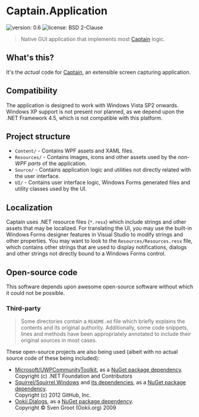 ﻿# Captain.Application
![version: 0.6](https://img.shields.io/badge/version-0.6-blue.svg)
![license: BSD 2-Clause](https://img.shields.io/badge/license-BSD_2--Clause-brightgreen.svg)
> Native GUI application that implements most [Captain](https://github.com/CaptainApp) logic.

## What's this?
It's the _actual_ code for [Captain](https://github.com/CaptainApp), an extensible screen capturing application.

## Compatibility
The application is designed to work with Windows Vista SP2 onwards. Windows XP support is not present nor planned, as
we depend upon the .NET Framework 4.5, which is not compatible with this platform.

## Project structure
- `Content/` - Contains WPF assets and XAML files.
- `Resources/` - Contains images, icons and other assets used by the *non-WPF parts* of the application.
- `Source/` - Contains application logic and utilities not directly related with the user interface.
- `UI/` - Contains user interface logic, Windows Forms generated files and utility classes used by the UI.

## Localization
Captain uses .NET resource files (`*.resx`) which include strings and other assets that may be localized. For
translating the UI, you may use the built-in Windows Forms designer features in Visual Studio to modify strings and
other properties. You may want to look to the `Resources/Resources.resx` file, which contains other strings that
are used to display notifications, dialogs and other strings not directly bound to a Windows Forms control.

## Open-source code
This software depends upon awesome open-source software without which it could not be possible.

### Third-party
> Some directories contain a `README.md` file which briefly explains the contents and its original authority.
Additionally, some code snippets, lines and methods have been appropriately annotated to include their original sources
in most cases.

These open-source projects are also being used (albeit with no actual source code of these being included):
- [Microsoft/UWPCommunityToolkit](https://github.com/Microsoft/UWPCommunityToolkit), as a
  [NuGet package dependency](https://www.nuget.org/packages/Microsoft.Toolkit.Uwp/).  
  Copyright (c) .NET Foundation and Contributors
- [Squirrel/Squirrel.Windows](https://github.com/Squirrel/Squirrel.Windows) and 
  [its dependencies](https://github.com/Squirrel/Squirrel.Windows/blob/master/src/Squirrel.nuspec#L11), as a
  [NuGet package dependency](https://www.nuget.org/packages/Squirrel.Windows).  
  Copyright (c) 2012 GitHub, Inc.
- [Ookii.Dialogs](http://www.ookii.org/software/dialogs/), as a
  [NuGet package dependency](https://www.nuget.org/packages/Ookii.Dialogs.WindowsForms/).  
  Copyright © Sven Groot (Ookii.org) 2009